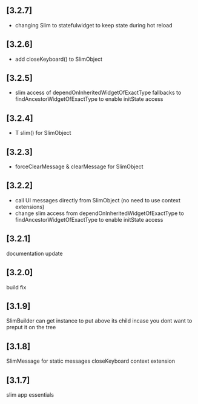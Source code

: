 ## [3.2.7]

- changing Slim to statefulwidget to keep state during hot reload

## [3.2.6]

- add closeKeyboard() to SlimObject

## [3.2.5]

- slim access of dependOnInheritedWidgetOfExactType fallbacks to findAncestorWidgetOfExactType to enable initState access

## [3.2.4]

- T slim<T>() for SlimObject

## [3.2.3]

- forceClearMessage & clearMessage for SlimObject

## [3.2.2]

- call UI messages directly from SlimObject (no need to use context extensions)
- change slim access from dependOnInheritedWidgetOfExactType to findAncestorWidgetOfExactType to enable initState access

## [3.2.1]

documentation update

## [3.2.0]

build fix

## [3.1.9]

SlimBuilder can get instance to put above its child incase you dont want to preput it on the tree

## [3.1.8]

SlimMessage for static messages
closeKeyboard context extension

## [3.1.7]

slim app essentials
